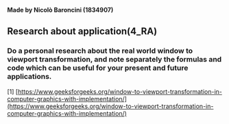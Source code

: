**Made by Nicolò Baroncini (1834907)**

## Research about application(4_RA)
### Do a personal research about the real world window to viewport transformation, and note separately the formulas and code which can be useful for your present and future applications.


[1] [https://www.geeksforgeeks.org/window-to-viewport-transformation-in-computer-graphics-with-implementation/](https://www.geeksforgeeks.org/window-to-viewport-transformation-in-computer-graphics-with-implementation/)
